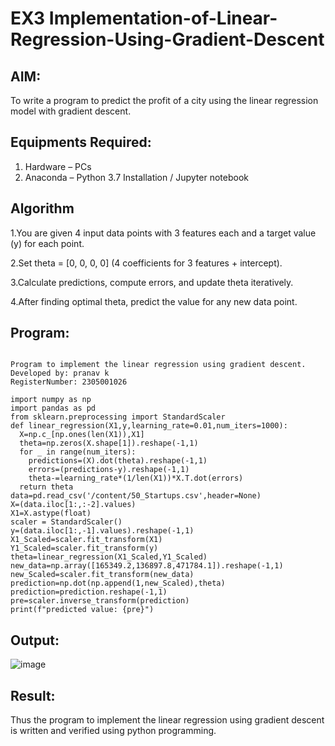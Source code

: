 # EX3 Implementation-of-Linear-Regression-Using-Gradient-Descent

## AIM:
To write a program to predict the profit of a city using the linear regression model with gradient descent.

## Equipments Required:
1. Hardware – PCs
2. Anaconda – Python 3.7 Installation / Jupyter notebook

## Algorithm
1.You are given 4 input data points with 3 features each and a target value (y) for each point.

2.Set theta = [0, 0, 0, 0] (4 coefficients for 3 features + intercept).

3.Calculate predictions, compute errors, and update theta iteratively.

4.After finding optimal theta, predict the value for any new data point.

## Program:
```

Program to implement the linear regression using gradient descent.
Developed by: pranav k
RegisterNumber: 2305001026

```
```
import numpy as np
import pandas as pd
from sklearn.preprocessing import StandardScaler
def linear_regression(X1,y,learning_rate=0.01,num_iters=1000):
  X=np.c_[np.ones(len(X1)),X1]
  theta=np.zeros(X.shape[1]).reshape(-1,1)
  for _ in range(num_iters):
    predictions=(X).dot(theta).reshape(-1,1)
    errors=(predictions-y).reshape(-1,1)
    theta-=learning_rate*(1/len(X1))*X.T.dot(errors)
  return theta  
data=pd.read_csv('/content/50_Startups.csv',header=None)
X=(data.iloc[1:,:-2].values)
X1=X.astype(float)
scaler = StandardScaler()
y=(data.iloc[1:,-1].values).reshape(-1,1)
X1_Scaled=scaler.fit_transform(X1)
Y1_Scaled=scaler.fit_transform(y)
theta=linear_regression(X1_Scaled,Y1_Scaled)
new_data=np.array([165349.2,136897.8,471784.1]).reshape(-1,1)
new_Scaled=scaler.fit_transform(new_data)
prediction=np.dot(np.append(1,new_Scaled),theta)
prediction=prediction.reshape(-1,1)
pre=scaler.inverse_transform(prediction)
print(f"predicted value: {pre}")
```

## Output:

![image](https://github.com/user-attachments/assets/cf046b98-000a-4ad1-9b7d-87bc1d565e8e)


## Result:
Thus the program to implement the linear regression using gradient descent is written and verified using python programming.
